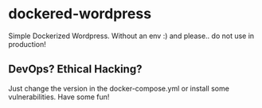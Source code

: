 # dockered-wordpress
Simple Dockerized Wordpress. Without an env :) and please.. do not use in production!

## DevOps? Ethical Hacking?
Just change the version in the docker-compose.yml or install some vulnerabilities. Have some fun! 
